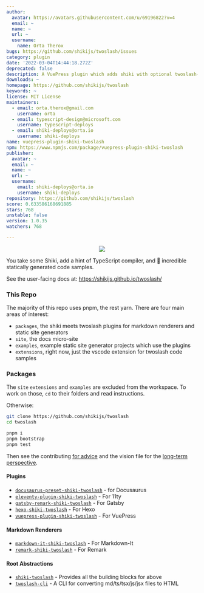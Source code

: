 ```yaml
---
author:
  avatar: https://avatars.githubusercontent.com/u/69196822?v=4
  email: ~
  name: ~
  url: ~
  username:
    name: Orta Therox
bugs: https://github.com/shikijs/twoslash/issues
category: plugin
date: '2022-03-04T14:44:18.272Z'
deprecated: false
description: A VuePress plugin which adds shiki with optional twoslash-powered code samples
downloads: ~
homepage: https://github.com/shikijs/twoslash
keywords: ~
license: MIT License
maintainers:
  - email: orta.therox@gmail.com
    username: orta
  - email: typescript-design@microsoft.com
    username: typescript-deploys
  - email: shiki-deploys@orta.io
    username: shiki-deploys
name: vuepress-plugin-shiki-twoslash
npm: https://www.npmjs.com/package/vuepress-plugin-shiki-twoslash
publisher:
  avatar: ~
  email: ~
  name: ~
  url: ~
  username:
    email: shiki-deploys@orta.io
    username: shiki-deploys
repository: https://github.com/shikijs/twoslash
score: 0.633586168691885
stars: 768
unstable: false
version: 1.0.35
watchers: 768

---
```


<center><img src="./misc/repo-icon.png" /></center>

You take some Shiki, add a hint of TypeScript compiler, and 🎉 incredible statically generated code samples.

See the user-facing docs at: https://shikijs.github.io/twoslash/

### This Repo

The majority of this repo uses pnpm, the rest yarn. There are four main areas of interest:
 
 - `packages`, the shiki meets twoslash plugins for markdown renderers and static site generators
 - `site`, the docs micro-site
 - `examples`, example static site generator projects which use the plugins
 - `extensions`, right now, just the vscode extension for twoslash code samples
 
### Packages

The `site` `extensions` and `examples` are excluded from the workspace. To work on those, `cd` to their folders and read instructions.

Otherwise:

```sh
git clone https://github.com/shikijs/twoslash
cd twoslash

pnpm i
pnpm bootstrap
pnpm test
```

Then see the contributing [for advice](./CONTRIBUTING.md) and the vision file for the [long-term perspective](./VISION.md).

#### Plugins 

- [`docusaurus-preset-shiki-twoslash`](packages/docusaurus-preset-shiki-twoslash) - for Docusaurus
- [`eleventy-plugin-shiki-twoslash`](packages/eleventy-plugin-shiki-twoslash) - For 11ty
- [`gatsby-remark-shiki-twoslash`](packages/gatsby-remark-shiki-twoslash) - For Gatsby
- [`hexo-shiki-twoslash`](packages/hexo-shiki-twoslash) - For Hexo
- [`vuepress-plugin-shiki-twoslash`](packages/vuepress-plugin-shiki-twoslash) - For VuePress

#### Markdown Renderers

- [`markdown-it-shiki-twoslash`](packages/markdown-it-shiki-twoslash) - For Markdown-It
- [`remark-shiki-twoslash`](packages/remark-shiki-twoslash) - For Remark

#### Root Abstractions

- [`shiki-twoslash`](packages/shiki-twoslash) - Provides all the building blocks for above
- [`twoslash-cli`](packages/twoslash-cli) - A CLI for converting md/ts/tsx/js/jsx files to HTML
